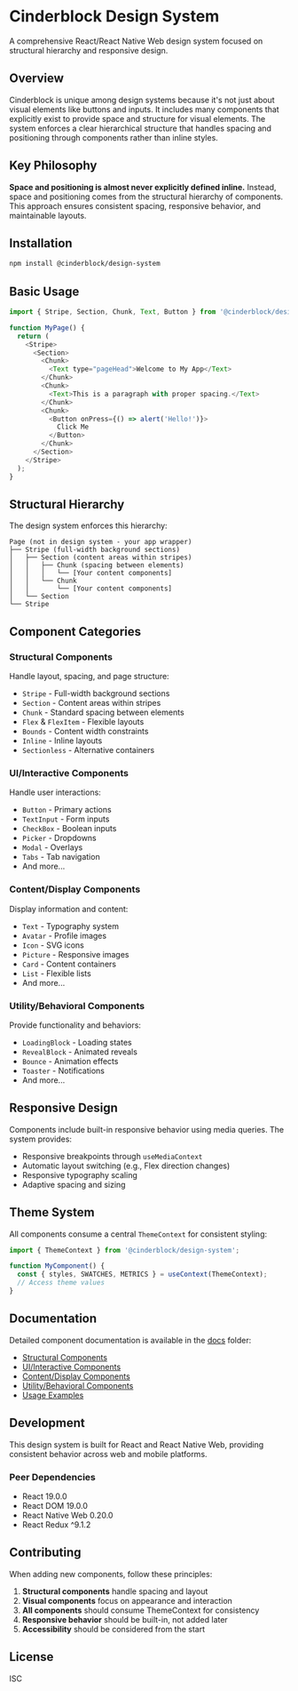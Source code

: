 # Cinderblock Design System

A comprehensive React/React Native Web design system focused on structural hierarchy and responsive design.

## Overview

Cinderblock is unique among design systems because it's not just about visual elements like buttons and inputs. It includes many components that explicitly exist to provide space and structure for visual elements. The system enforces a clear hierarchical structure that handles spacing and positioning through components rather than inline styles.

## Key Philosophy

**Space and positioning is almost never explicitly defined inline.** Instead, space and positioning comes from the structural hierarchy of components. This approach ensures consistent spacing, responsive behavior, and maintainable layouts.

## Installation

```bash
npm install @cinderblock/design-system
```

## Basic Usage

```javascript
import { Stripe, Section, Chunk, Text, Button } from '@cinderblock/design-system';

function MyPage() {
  return (
    <Stripe>
      <Section>
        <Chunk>
          <Text type="pageHead">Welcome to My App</Text>
        </Chunk>
        <Chunk>
          <Text>This is a paragraph with proper spacing.</Text>
        </Chunk>
        <Chunk>
          <Button onPress={() => alert('Hello!')}>
            Click Me
          </Button>
        </Chunk>
      </Section>
    </Stripe>
  );
}
```

## Structural Hierarchy

The design system enforces this hierarchy:

```
Page (not in design system - your app wrapper)
├── Stripe (full-width background sections)
│   ├── Section (content areas within stripes)
│   │   ├── Chunk (spacing between elements)
│   │   │   └── [Your content components]
│   │   └── Chunk
│   │       └── [Your content components]
│   └── Section
└── Stripe
```

## Component Categories

### Structural Components
Handle layout, spacing, and page structure:
- `Stripe` - Full-width background sections
- `Section` - Content areas within stripes  
- `Chunk` - Standard spacing between elements
- `Flex` & `FlexItem` - Flexible layouts
- `Bounds` - Content width constraints
- `Inline` - Inline layouts
- `Sectionless` - Alternative containers

### UI/Interactive Components
Handle user interactions:
- `Button` - Primary actions
- `TextInput` - Form inputs
- `CheckBox` - Boolean inputs
- `Picker` - Dropdowns
- `Modal` - Overlays
- `Tabs` - Tab navigation
- And more...

### Content/Display Components
Display information and content:
- `Text` - Typography system
- `Avatar` - Profile images
- `Icon` - SVG icons
- `Picture` - Responsive images
- `Card` - Content containers
- `List` - Flexible lists
- And more...

### Utility/Behavioral Components
Provide functionality and behaviors:
- `LoadingBlock` - Loading states
- `RevealBlock` - Animated reveals
- `Bounce` - Animation effects
- `Toaster` - Notifications
- And more...

## Responsive Design

Components include built-in responsive behavior using media queries. The system provides:
- Responsive breakpoints through `useMediaContext`
- Automatic layout switching (e.g., Flex direction changes)
- Responsive typography scaling
- Adaptive spacing and sizing

## Theme System

All components consume a central `ThemeContext` for consistent styling:

```javascript
import { ThemeContext } from '@cinderblock/design-system';

function MyComponent() {
  const { styles, SWATCHES, METRICS } = useContext(ThemeContext);
  // Access theme values
}
```

## Documentation

Detailed component documentation is available in the [docs](./docs/) folder:

- [Structural Components](./docs/structural-components.md)
- [UI/Interactive Components](./docs/ui-components.md)
- [Content/Display Components](./docs/content-components.md)
- [Utility/Behavioral Components](./docs/utility-components.md)
- [Usage Examples](./docs/examples.md)

## Development

This design system is built for React and React Native Web, providing consistent behavior across web and mobile platforms.

### Peer Dependencies

- React 19.0.0
- React DOM 19.0.0
- React Native Web 0.20.0
- React Redux ^9.1.2

## Contributing

When adding new components, follow these principles:

1. **Structural components** handle spacing and layout
2. **Visual components** focus on appearance and interaction
3. **All components** should consume ThemeContext for consistency
4. **Responsive behavior** should be built-in, not added later
5. **Accessibility** should be considered from the start

## License

ISC
